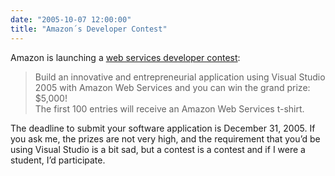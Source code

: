 ```yaml
---
date: "2005-10-07 12:00:00"
title: "Amazon´s Developer Contest"
---
```




Amazon is launching a [web services developer contest](https://www.amazon.com/gp/browse.html/ref=sc_fe_c_2_3435361_4/104-8831386-0492753?%5Fencoding=UTF8&#038;node=15693281&#038;no=3435361&#038;me=A36L942TSJ2AJA):

> Build an innovative and entrepreneurial application using Visual Studio 2005 with Amazon Web Services and you can win the grand prize: $5,000!<br/>
The first 100 entries will receive an Amazon Web Services t-shirt.


The deadline to submit your software application is December 31, 2005. If you ask me, the prizes are not very high, and the requirement that you&rsquo;d be using Visual Studio is a bit sad, but a contest is a contest and if I were a student, I&rsquo;d participate.

